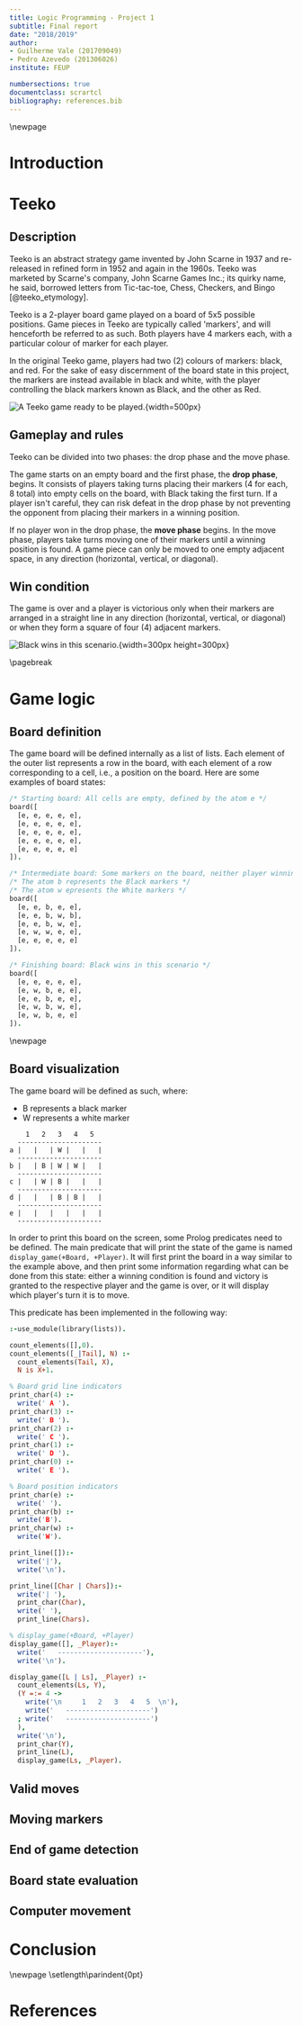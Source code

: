 ```yaml
---
title: Logic Programming - Project 1
subtitle: Final report
date: "2018/2019"
author:
- Guilherme Vale (201709049)
- Pedro Azevedo (201306026)
institute: FEUP

numbersections: true
documentclass: scrartcl
bibliography: references.bib
---
```


\newpage

# Introduction

# Teeko

## Description

Teeko is an abstract strategy game invented by John Scarne in 1937 and re-released in refined
form in 1952 and again in the 1960s.
Teeko was marketed by Scarne's company, John Scarne Games Inc.;
its quirky name, he said, borrowed letters from Tic-tac-toe, Chess, Checkers, and Bingo [@teeko_etymology].

Teeko is a 2-player board game played on a board of 5x5 possible positions.
Game pieces in Teeko are typically called 'markers', and will henceforth be referred to as such.
Both players have 4 markers each, with a particular colour of marker for each player.

In the original Teeko game, players had two (2) colours of markers: black, and red.
For the sake of easy discernment of the board state in this project, the markers are
instead available in black and white,
with the player controlling the black markers known as Black, and the other as Red.

![A Teeko game ready to be played.](img/teeko_irl.jpg){width=500px}

## Gameplay and rules

Teeko can be divided into two phases: the drop phase and the move phase.

The game starts on an empty board and the first phase, the **drop phase**, begins. It consists
of players taking turns placing their markers (4 for each, 8 total) into empty cells on the board,
with Black taking the first turn.
If a player isn't careful, they can risk defeat in the drop phase by not preventing the
opponent from placing their markers in a winning position.

If no player won in the drop phase, the **move phase** begins.
In the move phase, players take turns moving one of their markers until a winning position is found.
A game piece can only be moved to one empty adjacent space, in any direction (horizontal, vertical, or diagonal).

## Win condition

The game is over and a player is victorious only when their markers are arranged in a straight line in any
direction (horizontal, vertical, or diagonal) or when they form a square of four (4) adjacent markers.

![Black wins in this scenario.](img/teeko_board_example1.jpg){width=300px height=300px}

\pagebreak

# Game logic

## Board definition

The game board will be defined internally as a list of lists. Each element of
the outer list represents a row in the board, with each element of a row
corresponding to a cell, i.e., a position on the board.
Here are some examples of board states:

~~~prolog
/* Starting board: All cells are empty, defined by the atom e */
board([
  [e, e, e, e, e],
  [e, e, e, e, e],
  [e, e, e, e, e],
  [e, e, e, e, e],
  [e, e, e, e, e]
]).
~~~

~~~prolog
/* Intermediate board: Some markers on the board, neither player winning */
/* The atom b represents the Black markers */
/* The atom w epresents the White markers */
board([
  [e, e, b, e, e],
  [e, e, b, w, b],
  [e, e, b, w, e],
  [e, w, w, e, e],
  [e, e, e, e, e]
]).
~~~

~~~prolog
/* Finishing board: Black wins in this scenario */
board([
  [e, e, e, e, e],
  [e, w, b, e, e],
  [e, e, b, e, e],
  [e, w, b, w, e],
  [e, w, b, e, e]
]).
~~~

\newpage

## Board visualization

The game board will be defined as such, where:

- B represents a black marker
- W represents a white marker

~~~
    1   2   3   4   5
  ---------------------
a |   |   | W |   |   |
  ---------------------
b |   | B | W | W |   |
  ---------------------
c |   | W | B |   |   |
  ---------------------
d |   |   | B | B |   |
  ---------------------
e |   |   |   |   |   |
  ---------------------
~~~

In order to print this board on the screen, some Prolog predicates need to be defined.
The main predicate that will print the state of the game is named `display_game(+Board, +Player)`.
It will first print the board in a way similar to the example above, and then print
some information regarding what can be done from this state: either a winning condition is
found and victory is granted to the respective player and the game is over,
or it will display which player's turn it is to move.

This predicate has been implemented in the following way:

~~~prolog
:-use_module(library(lists)).

count_elements([],0).
count_elements([_|Tail], N) :-
  count_elements(Tail, X),
  N is X+1.

% Board grid line indicators
print_char(4) :-
  write(' A ').
print_char(3) :-
  write(' B ').
print_char(2) :-
  write(' C ').
print_char(1) :-
  write(' D ').
print_char(0) :-
  write(' E ').

% Board position indicators
print_char(e) :-
  write(' ').
print_char(b) :-
  write('B').
print_char(w) :-
  write('W').

print_line([]):-
  write('|'),
  write('\n').

print_line([Char | Chars]):-
  write('| '),
  print_char(Char),
  write(' '),
  print_line(Chars).

% display_game(+Board, +Player)
display_game([], _Player):-
  write('   ---------------------'),
  write('\n').

display_game([L | Ls], _Player) :-
  count_elements(Ls, Y),
  (Y =:= 4 ->
    write('\n     1   2   3   4   5  \n'),
    write('   ---------------------')
  ; write('   ---------------------')
  ),
  write('\n'),
  print_char(Y),
  print_line(L),
  display_game(Ls, _Player).
~~~

## Valid moves

## Moving markers

## End of game detection

## Board state evaluation

## Computer movement

# Conclusion

\newpage
\setlength\parindent{0pt}

# References
